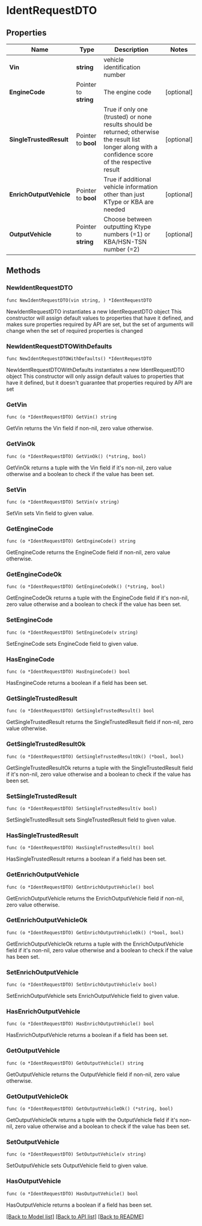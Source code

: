 # IdentRequestDTO

## Properties

Name | Type | Description | Notes
------------ | ------------- | ------------- | -------------
**Vin** | **string** | vehicle identification number | 
**EngineCode** | Pointer to **string** | The engine code | [optional] 
**SingleTrustedResult** | Pointer to **bool** | True if only one (trusted) or none results should be returned; otherwise the result list longer along with a confidence score of the respective result | [optional] 
**EnrichOutputVehicle** | Pointer to **bool** | True if additional vehicle information other than just KType or KBA are needed | [optional] 
**OutputVehicle** | Pointer to **string** | Choose between outputting Ktype numbers (&#x3D;1) or KBA/HSN-TSN number (&#x3D;2) | [optional] 

## Methods

### NewIdentRequestDTO

`func NewIdentRequestDTO(vin string, ) *IdentRequestDTO`

NewIdentRequestDTO instantiates a new IdentRequestDTO object
This constructor will assign default values to properties that have it defined,
and makes sure properties required by API are set, but the set of arguments
will change when the set of required properties is changed

### NewIdentRequestDTOWithDefaults

`func NewIdentRequestDTOWithDefaults() *IdentRequestDTO`

NewIdentRequestDTOWithDefaults instantiates a new IdentRequestDTO object
This constructor will only assign default values to properties that have it defined,
but it doesn't guarantee that properties required by API are set

### GetVin

`func (o *IdentRequestDTO) GetVin() string`

GetVin returns the Vin field if non-nil, zero value otherwise.

### GetVinOk

`func (o *IdentRequestDTO) GetVinOk() (*string, bool)`

GetVinOk returns a tuple with the Vin field if it's non-nil, zero value otherwise
and a boolean to check if the value has been set.

### SetVin

`func (o *IdentRequestDTO) SetVin(v string)`

SetVin sets Vin field to given value.


### GetEngineCode

`func (o *IdentRequestDTO) GetEngineCode() string`

GetEngineCode returns the EngineCode field if non-nil, zero value otherwise.

### GetEngineCodeOk

`func (o *IdentRequestDTO) GetEngineCodeOk() (*string, bool)`

GetEngineCodeOk returns a tuple with the EngineCode field if it's non-nil, zero value otherwise
and a boolean to check if the value has been set.

### SetEngineCode

`func (o *IdentRequestDTO) SetEngineCode(v string)`

SetEngineCode sets EngineCode field to given value.

### HasEngineCode

`func (o *IdentRequestDTO) HasEngineCode() bool`

HasEngineCode returns a boolean if a field has been set.

### GetSingleTrustedResult

`func (o *IdentRequestDTO) GetSingleTrustedResult() bool`

GetSingleTrustedResult returns the SingleTrustedResult field if non-nil, zero value otherwise.

### GetSingleTrustedResultOk

`func (o *IdentRequestDTO) GetSingleTrustedResultOk() (*bool, bool)`

GetSingleTrustedResultOk returns a tuple with the SingleTrustedResult field if it's non-nil, zero value otherwise
and a boolean to check if the value has been set.

### SetSingleTrustedResult

`func (o *IdentRequestDTO) SetSingleTrustedResult(v bool)`

SetSingleTrustedResult sets SingleTrustedResult field to given value.

### HasSingleTrustedResult

`func (o *IdentRequestDTO) HasSingleTrustedResult() bool`

HasSingleTrustedResult returns a boolean if a field has been set.

### GetEnrichOutputVehicle

`func (o *IdentRequestDTO) GetEnrichOutputVehicle() bool`

GetEnrichOutputVehicle returns the EnrichOutputVehicle field if non-nil, zero value otherwise.

### GetEnrichOutputVehicleOk

`func (o *IdentRequestDTO) GetEnrichOutputVehicleOk() (*bool, bool)`

GetEnrichOutputVehicleOk returns a tuple with the EnrichOutputVehicle field if it's non-nil, zero value otherwise
and a boolean to check if the value has been set.

### SetEnrichOutputVehicle

`func (o *IdentRequestDTO) SetEnrichOutputVehicle(v bool)`

SetEnrichOutputVehicle sets EnrichOutputVehicle field to given value.

### HasEnrichOutputVehicle

`func (o *IdentRequestDTO) HasEnrichOutputVehicle() bool`

HasEnrichOutputVehicle returns a boolean if a field has been set.

### GetOutputVehicle

`func (o *IdentRequestDTO) GetOutputVehicle() string`

GetOutputVehicle returns the OutputVehicle field if non-nil, zero value otherwise.

### GetOutputVehicleOk

`func (o *IdentRequestDTO) GetOutputVehicleOk() (*string, bool)`

GetOutputVehicleOk returns a tuple with the OutputVehicle field if it's non-nil, zero value otherwise
and a boolean to check if the value has been set.

### SetOutputVehicle

`func (o *IdentRequestDTO) SetOutputVehicle(v string)`

SetOutputVehicle sets OutputVehicle field to given value.

### HasOutputVehicle

`func (o *IdentRequestDTO) HasOutputVehicle() bool`

HasOutputVehicle returns a boolean if a field has been set.


[[Back to Model list]](../README.md#documentation-for-models) [[Back to API list]](../README.md#documentation-for-api-endpoints) [[Back to README]](../README.md)


